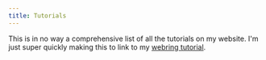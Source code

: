 ```yaml
---
title: Tutorials
---
```

This is in no way a comprehensive list of all the tutorials on my website. I'm just super quickly making this to link to my [webring tutorial](webring).

